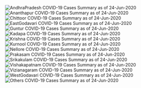 
<img src="https://deepuhub.github.io/COVID-19/GraphsGenerated/24-Jun-2020/Last24Hrs_AndhraPradesh_24-Jun-2020.jpg" alt="AndhraPradesh COVID-19 Cases Summary as of 24-Jun-2020">
 <br>
<img src="https://deepuhub.github.io/COVID-19/GraphsGenerated/24-Jun-2020/Last24Hrs_Ananthapur_24-Jun-2020.jpg" alt="Ananthapur COVID-19 Cases Summary as of 24-Jun-2020">
 <br>
<img src="https://deepuhub.github.io/COVID-19/GraphsGenerated/24-Jun-2020/Last24Hrs_Chittoor_24-Jun-2020.jpg" alt="Chittoor COVID-19 Cases Summary as of 24-Jun-2020">
 <br>
<img src="https://deepuhub.github.io/COVID-19/GraphsGenerated/24-Jun-2020/Last24Hrs_EastGodavari_24-Jun-2020.jpg" alt="EastGodavari COVID-19 Cases Summary as of 24-Jun-2020">
 <br>
<img src="https://deepuhub.github.io/COVID-19/GraphsGenerated/24-Jun-2020/Last24Hrs_Guntur_24-Jun-2020.jpg" alt="Guntur COVID-19 Cases Summary as of 24-Jun-2020">
 <br>
<img src="https://deepuhub.github.io/COVID-19/GraphsGenerated/24-Jun-2020/Last24Hrs_Kadapa_24-Jun-2020.jpg" alt="Kadapa COVID-19 Cases Summary as of 24-Jun-2020">
 <br>
<img src="https://deepuhub.github.io/COVID-19/GraphsGenerated/24-Jun-2020/Last24Hrs_Krishna_24-Jun-2020.jpg" alt="Krishna COVID-19 Cases Summary as of 24-Jun-2020">
 <br>
<img src="https://deepuhub.github.io/COVID-19/GraphsGenerated/24-Jun-2020/Last24Hrs_Kurnool_24-Jun-2020.jpg" alt="Kurnool COVID-19 Cases Summary as of 24-Jun-2020">
 <br>
<img src="https://deepuhub.github.io/COVID-19/GraphsGenerated/24-Jun-2020/Last24Hrs_Nellore_24-Jun-2020.jpg" alt="Nellore COVID-19 Cases Summary as of 24-Jun-2020">
 <br>
<img src="https://deepuhub.github.io/COVID-19/GraphsGenerated/24-Jun-2020/Last24Hrs_Prakasam_24-Jun-2020.jpg" alt="Prakasam COVID-19 Cases Summary as of 24-Jun-2020">
 <br>
<img src="https://deepuhub.github.io/COVID-19/GraphsGenerated/24-Jun-2020/Last24Hrs_Srikakulam_24-Jun-2020.jpg" alt="Srikakulam COVID-19 Cases Summary as of 24-Jun-2020">
 <br>
<img src="https://deepuhub.github.io/COVID-19/GraphsGenerated/24-Jun-2020/Last24Hrs_Vishakapatnam_24-Jun-2020.jpg" alt="Vishakapatnam COVID-19 Cases Summary as of 24-Jun-2020">
 <br>
<img src="https://deepuhub.github.io/COVID-19/GraphsGenerated/24-Jun-2020/Last24Hrs_Vizianagaram_24-Jun-2020.jpg" alt="Vizianagaram COVID-19 Cases Summary as of 24-Jun-2020">
 <br>
<img src="https://deepuhub.github.io/COVID-19/GraphsGenerated/24-Jun-2020/Last24Hrs_WestGodavari_24-Jun-2020.jpg" alt="WestGodavari COVID-19 Cases Summary as of 24-Jun-2020">
 <br>
 <img src="https://deepuhub.github.io/COVID-19/GraphsGenerated/24-Jun-2020/Last24Hrs_Others_24-Jun-2020.jpg" alt="Others COVID-19 Cases Summary as of 24-Jun-2020">
 <br>

